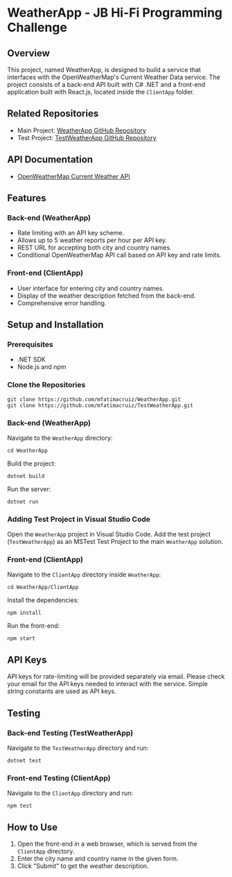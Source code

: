 # WeatherApp - JB Hi-Fi Programming Challenge

## Overview

This project, named WeatherApp, is designed to build a service that interfaces with the OpenWeatherMap's Current Weather Data service. The project consists of a back-end API built with C# .NET and a front-end application built with React.js, located inside the `ClientApp` folder.

## Related Repositories

- Main Project: [WeatherApp GitHub Repository](https://github.com/mfatimacruiz/WeatherApp.git)
- Test Project: [TestWeatherApp GitHub Repository](https://github.com/mfatimacruiz/TestWeatherApp.git)

## API Documentation

- [OpenWeatherMap Current Weather API](https://openweathermap.org/current)

## Features

### Back-end (WeatherApp)

- Rate limiting with an API key scheme.
- Allows up to 5 weather reports per hour per API key.
- REST URL for accepting both city and country names.
- Conditional OpenWeatherMap API call based on API key and rate limits.

### Front-end (ClientApp)

- User interface for entering city and country names.
- Display of the weather description fetched from the back-end.
- Comprehensive error handling.

## Setup and Installation

### Prerequisites

- .NET SDK
- Node.js and npm

### Clone the Repositories

```
git clone https://github.com/mfatimacruiz/WeatherApp.git
git clone https://github.com/mfatimacruiz/TestWeatherApp.git
```

### Back-end (WeatherApp)

Navigate to the `WeatherApp` directory:

```
cd WeatherApp
```

Build the project:

```
dotnet build
```

Run the server:

```
dotnet run
```

### Adding Test Project in Visual Studio Code

Open the `WeatherApp` project in Visual Studio Code. Add the test project (`TestWeatherApp`) as an MSTest Test Project to the main `WeatherApp` solution.

### Front-end (ClientApp)

Navigate to the `ClientApp` directory inside `WeatherApp`:

```
cd WeatherApp/ClientApp
```
Install the dependencies:

```
npm install
```

Run the front-end:

```
npm start
```

## API Keys

API keys for rate-limiting will be provided separately via email. Please check your email for the API keys needed to interact with the service. Simple string constants are used as API keys.

## Testing

### Back-end Testing (TestWeatherApp)

Navigate to the `TestWeatherApp` directory and run:

```
dotnet test
```

### Front-end Testing (ClientApp)

Navigate to the `ClientApp` directory and run:

```
npm test
```

## How to Use

1. Open the front-end in a web browser, which is served from the `ClientApp` directory.
2. Enter the city name and country name in the given form.
3. Click "Submit" to get the weather description.
